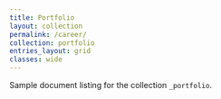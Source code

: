 ```yaml
---
title: Portfolio
layout: collection
permalink: /career/
collection: portfolio
entries_layout: grid
classes: wide
---
```


Sample document listing for the collection `_portfolio`.
